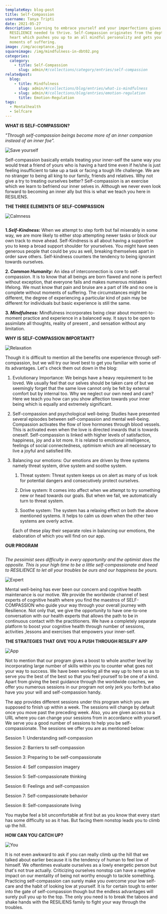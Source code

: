 ```yaml
---
templateKey: blog-post
title: Self-Compassion
username: Tanya Tripti
date: 2021-05-27
description: Learning to embrace yourself and your imperfections gives you the
  RESILIENCE needed to thrive. Self-Compassion originates from the depth of
  heart which pushes you up to an all mindful personality and gets you drop your
  moments of suffering.
image: /img/acceptance.jpg
squareimage: /img/mindfulness-in-dbt02.png
categories:
  category:
    - title: Self-Compassion
      slug: admin/#/collections/category/entries/self-compassion
relatedpost:
  blog:
    - title: Mindfulness
      slug: admin/#/collections/blog/entries/what-is-mindfulness
    - slug: admin/#/collections/blog/entries/emotion-regulation
      title: Emotion-Regulation
tags:
  - Mentalhealth
  - Selfcare
---
```

**WHAT IS SELF-COMPASSION?**

*"Through self-compassion beings become more of an inner companion instead of an inner foe".*

![Save yourself](/img/meditate-potrait.jpg "Save yourself")

Self-compassion basically entails treating your inner-self the same way you would treat a friend of yours who is having a hard time even if he/she is just feeling insufficient to take up a task or facing a tough life challenge. We are no stranger to being all king to our family, friends and relatives. Why not give a try to treating ourselves better? Self-compassion is an exercise which we learn to befriend our  inner selves in. Although we never even look forward to becoming an inner ally but this is what we teach you here in RESILIENS.

**THE THREE ELEMENTS OF SELF-COMPASSION**

![Calmness](/img/relax.jpg "Calmness")

![]()

**1.*Self-Kindness:*** When we attempt to step forth but fail miserably in some way, we are more likely to either stop attempting newer tasks or block our own track to move ahead. Self-Kindness is all about having a supportive you to keep a broad support shoulder for yourselves. You might have seen generous people that could be you as well, breaking themselves apart in order save others. Self-kindness counters the tendency to being ignorant towards ourselves.

**2. *Common Humanity:*** An idea of interconnection is core to self-compassion. It is to know that all beings are born flawed and none is perfect without exception, that everyone fails and makes numerous mistakes lifelong. We must know that pain and bruise are a part of life and no one is complete without moments of suffering. The circumstances might be different, the degree of experiencing a particular kind of pain may be different for individuals but basic experience is still the same.

**3. *Mindfulness:*** Mindfulness incorporates being clear about moment-to-moment practice and experience in a balanced way. It says to be open to assimilate all thoughts, reality of present , and sensation without any limitation.

**WHY IS SELF-COMPASSION IMPORTANT?**

![Relaxation](/img/personal-control.jpg "Relaxation")

Though it is difficult to mention all the benefits one experience through self-compassion, but we will try our level best to get you familiar with some of its advantages. Let's check them out down in the blog:

1. Evolutionary Importance: We beings have a heavy requirement to be loved. We usually feel that our selves should be taken care of but we seemingly forget that the same love cannot only be felt by external comfort but by internal too. Why we neglect our own need and care? Here we teach you how can you show affection towards your inner being which is equally and extremely significant.
2. Self-compassion and psychological well-being: Studies have presented several episodes between self-compassion and mental well-being. Compassion activates the flow of love hormones through blood vessels. This is activated even when the love is directed inwards that is towards oneself. Self-compassion is linked with higher levels of satisfaction, happiness, joy and a lot more. It is related to emotional intelligence, feelings of social connectedness, optimism which are all necessary to live a joyful and satisfied life.
3. Balancing our emotions: Our emotions are driven by three systems namely threat system, drive system and soothe system.

   1. Threat system: Threat system keeps us on alert as many of us look for potential dangers and consecutively protect ourselves.

   2. Drive system: It comes into affect when we attempt to try something new or head towards our goals. But when we fail, we automatically turn to threat system.

   3. Soothe system: The system has a relaxing effect on both the above mentioned systems. It helps to calm us down when the other two systems are overly active.

     Each of these play their separate roles in balancing our emotions, the elaboration of which you will find on our app. 

**OUR PROGRAM**

![]()

*The pessimist sees difficulty in every opportunity and the optimist does the opposite. This is your high time to be a little self-compassionate and head to RESILIENCE to let all your troubles be ours and our happiness be yours.*

![Expert](/img/mindful-attention.jpeg "Expert")

Mental well-being has ever been our concern and cognitive health maintenance is our motive. We provide the worldwide channel of best experts of cognitive health where you find the maestros of SELF-COMPASSION who guide your way through your overall journey with Resilience. Not only that, we give the opportunity to have one-to-one conversation with our health experts that allows the path to be in continuous contact with the practitioners. We have a completely separate platform to boost your cognitive health through number of sessions, activities ,lessons and exercises that empowers your inner-self.

**THE STRATEGIES THAT GIVE YOU A PUSH THROUGH RESILIFY APP**

![App](/img/mobile-usage.jpg "App")

Not to mention that our program gives a boost to whole another level by incorporating large number of skills within you to counter what goes not your way to success. We have been working all the way up to here so as to serve you the best of the best so that you feel yourself to be one of a kind. Apart from giving the best guidance through the worldwide coaches, we offer you numerous sessions in our program not only jerk you forth but also have you your will and self-compassion handy.

 The app provides different sessions under this program which you are supposed to finish up within a week. The sessions will change by default once you move past the preceding week. Also, you are given access to a URL where you can change your sessions from in accordance with yourself. We serve you a good number of sessions to help you be self-compassionate.  The sessions we offer you are as mentioned below:

Session 1: Understanding self-compassion

Session 2: Barriers to self-compassion

Session 3: Preparing to be self-compassionate

Session 4: Self compassion imagery

Session 5: Self-compassionate thinking

Session 6: Feelings and self-compassion

Session 7: Self-compassionate behavior

Session 8: Self-compassionate living

You maybe feel a bit uncomfortable at first but as you know that every start has some difficulty so as it has. But facing them nonstop leads you  to climb up the hill.

**HOW CAN YOU CATCH UP?**

![You](/img/cbt-anxiety.jpg "You")

It is not even awkward to ask if you can really climb up the hill that we talked about earlier because it is the tendency of human to feel low of himself. We oftentimes evaluate ourselves as a lowly energetic person but that's not true actually. Criticizing ourselves nonstop can have a negative impact on our mentality of being not worthy enough to tackle something. Practicing self-compassion can surely make you overcome your low self-care and the habit of looking low at yourself. It is for certain tough to enter into the gate of self-compassion though but the endless advantages will surely pull you up to the top. The only you need is to break the taboos and shake hands with the RESILIENS family to fight your way through the troubles.